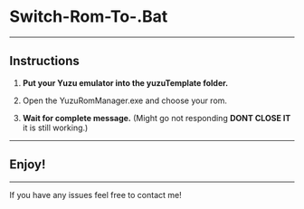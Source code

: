 # Switch-Rom-To-.Bat

---

## Instructions

1. **Put your Yuzu emulator into the yuzuTemplate folder.**

2.  Open the YuzuRomManager.exe and choose your rom.

3.   **Wait for complete message.** (Might go not responding **DONT CLOSE IT** it is still working.)

---

## Enjoy!

---

If you have any issues feel free to contact me!


